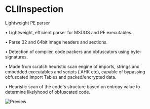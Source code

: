 # CLIInspection
Lightweight PE parser 

• Lightweight, efficient parser for MSDOS and PE executables.

• Parse 32 and 64bit image headers and sections.

• Detection of compiler, code packers and obfuscators using byte-signatures.

• Made from scratch heuristic scan engine of imports, strings and embedded executables and scripts (.AHK etc), capable of bypassing obfuscated Import Tables and packed/encrypted data.

• Heuristic scan of the code's structure based on entropy value to determine likelyhood of obfuscated code.


![Preview](https://i.imgur.com/Z0psGhC.jpeg)
